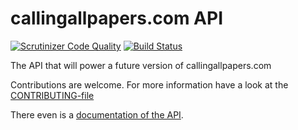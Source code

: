 # callingallpapers.com API

[![Scrutinizer Code Quality](https://scrutinizer-ci.com/g/joindin/callingallpapers-api/badges/quality-score.png?b=master)](https://scrutinizer-ci.com/g/joindin/callingallpapers-api/?branch=master)
[![Build Status](https://travis-ci.org/joindin/callingallpapers-api.svg?branch=master)](https://travis-ci.org/joindin/callingallpapers-api)

The API that will power a future version of callingallpapers.com

Contributions are welcome. For more information have a look at the
[CONTRIBUTING-file](CONTRIBUTING.md)

There even is a [documentation of the API](http://joindin.github.io/callingallpapers-api).

